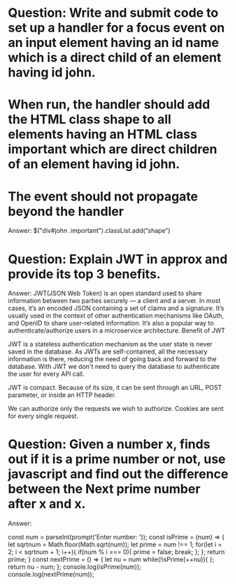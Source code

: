 # Question:  Write and submit code to set up a handler for a focus event on an input element having an id name which is a direct child of an element having id john.
# When run, the handler should add the HTML class shape to all elements having an HTML class important which are direct children of an element having id john.
# The event should not propagate beyond the handler

Answer: $("div#john .important").classList.add(“shape”)

# Question:  Explain JWT in approx and provide its top 3 benefits.

Answer: JWT(JSON Web Token) is an open standard used to share information between two parties securely — a client and a server. In most cases, it’s an encoded JSON containing a set of claims and a signature. It’s usually used in the context of other authentication mechanisms like OAuth, and OpenID to share user-related information. It’s also a popular way to authenticate/authorize users in a microservice architecture.
Benefit of JWT

JWT is a stateless authentication mechanism as the user state is never saved in the database. As JWTs are self-contained, all the necessary information is there, reducing the need of going back and forward to the database. With JWT we don't need to query the database to authenticate the user for every API call.
 
JWT is compact. Because of its size, it can be sent through an URL, POST parameter, or inside an HTTP header.
 
We can authorize only the requests we wish to authorize. Cookies are sent for every single request.
 
# Question: Given a number x, finds out if it is a prime number or not, use javascript and find out the difference between the Next prime number after x and x.

Answer: 

const num = parseInt(prompt('Enter number: '));
const isPrime = (num) => {
   let sqrtnum = Math.floor(Math.sqrt(num));
   let prime = num !== 1;
   for(let i = 2; i < sqrtnum + 1; i++){
      if(num % i === 0){
         prime = false;
         break;
      };
   };
   return prime;
}
const nextPrime = () => {
  let nu = num
   while(!isPrime(++nu)){
   };
   return nu - num;
};
console.log(isPrime(num));
console.log(nextPrime(num));

